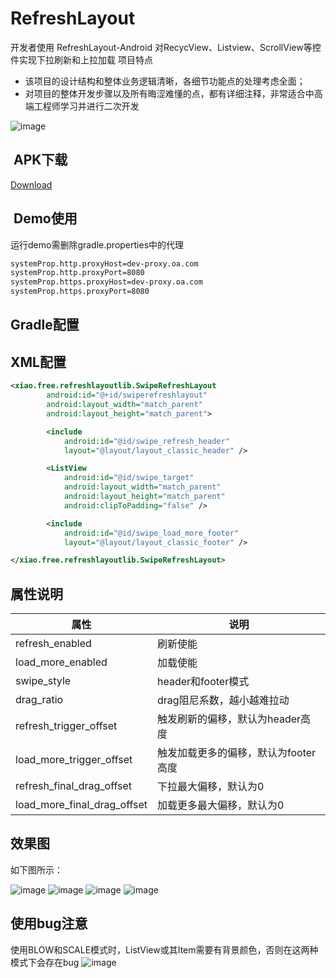 # RefreshLayout

开发者使用 RefreshLayout-Android 对RecycView、Listview、ScrollView等控件实现下拉刷新和上拉加载
项目特点
* 该项目的设计结构和整体业务逻辑清晰，各细节功能点的处理考虑全面；
* 对项目的整体开发步骤以及所有晦涩难懂的点，都有详细注释，非常适合中高端工程师学习并进行二次开发

![image](https://github.com/linuxjava/RefreshLayout/raw/master/gif/note.png)

##  APK下载
[Download](https://github.com/linuxjava/RefreshLayout/raw/master/apk/app-debug.apk)
##  Demo使用
运行demo需删除gradle.properties中的代理
```xml
systemProp.http.proxyHost=dev-proxy.oa.com
systemProp.http.proxyPort=8080
systemProp.https.proxyHost=dev-proxy.oa.com
systemProp.https.proxyPort=8080
```
## Gradle配置

## XML配置
```xml
<xiao.free.refreshlayoutlib.SwipeRefreshLayout
        android:id="@+id/swiperefreshlayout"
        android:layout_width="match_parent"
        android:layout_height="match_parent">

        <include
            android:id="@id/swipe_refresh_header"
            layout="@layout/layout_classic_header" />

        <ListView
            android:id="@id/swipe_target"
            android:layout_width="match_parent"
            android:layout_height="match_parent"
            android:clipToPadding="false" />

        <include
            android:id="@id/swipe_load_more_footer"
            layout="@layout/layout_classic_footer" />

</xiao.free.refreshlayoutlib.SwipeRefreshLayout>
```
## 属性说明
|属性|说明|
|----|-----
|refresh_enabled|刷新使能
|load_more_enabled|加载使能
|swipe_style|header和footer模式
|drag_ratio|drag阻尼系数，越小越难拉动
|refresh_trigger_offset|触发刷新的偏移，默认为header高度
|load_more_trigger_offset|触发加载更多的偏移，默认为footer高度
|refresh_final_drag_offset|下拉最大偏移，默认为0
|load_more_final_drag_offset|加载更多最大偏移，默认为0

## 效果图
如下图所示：

![image](https://github.com/linuxjava/RefreshLayout/raw/master/gif/1.gif)
![image](https://github.com/linuxjava/RefreshLayout/raw/master/gif/2.gif)
![image](https://github.com/linuxjava/RefreshLayout/raw/master/gif/3.gif)
![image](https://github.com/linuxjava/RefreshLayout/raw/master/gif/4.gif)

## 使用bug注意
使用BLOW和SCALE模式时，ListView或其Item需要有背景颜色，否则在这两种模式下会存在bug
![image](https://github.com/linuxjava/RefreshLayout/raw/master/gif/error.gif)
